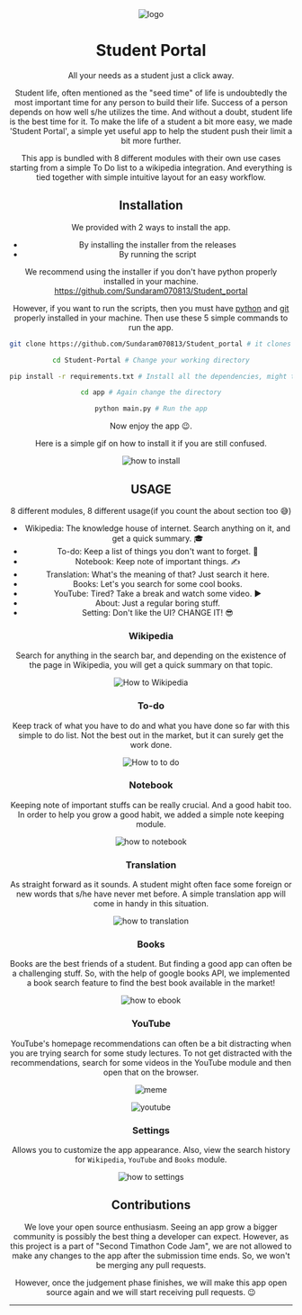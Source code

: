<div align="center"> <img src="http://res.cloudinary.com/muhimen/image/upload/v1604122377/student_portal_logo.png" alt="logo"> 
  


# Student Portal

All your needs as a student just a click away.

Student life, often mentioned as the "seed time" of life is undoubtedly the most important time for any person to build their life. Success of a person depends on how well s/he utilizes the time. And without a doubt, student life is the best time for it. To make the life of a student a bit more easy, we made 'Student Portal', a simple yet useful app to help the student push their limit a bit more further. 

This app is bundled with 8 different modules with their own use cases starting from a simple To Do list to a wikipedia integration. And everything is tied together with simple intuitive layout for an easy workflow. 

## Installation

We provided with 2 ways to install the app. 

- By installing the installer from the releases
- By running the script

We recommend using the installer if you don't have python properly installed in your machine.
https://github.com/Sundaram070813/Student_portal

However, if you want to run the scripts, then you must have [python](https://www.python.org/downloads/) and [git](https://git-scm.com/downloads) properly installed in your machine. Then use these 5 simple commands to run the app.

```bash
git clone https://github.com/Sundaram070813/Student_portal # it clones the repository in your machine

cd Student-Portal # Change your working directory

pip install -r requirements.txt # Install all the dependencies, might take time depending on your internet speed

cd app # Again change the directory

python main.py # Run the app
```

Now enjoy the app 😉. 

Here is a simple gif on how to install it if you are still confused.

![how to install](http://res.cloudinary.com/muhimen/image/upload/v1604124914/sp_how_to_install.gif)

## USAGE

8 different modules, 8 different usage(if you count the about section too 😅)

- Wikipedia: The knowledge house of internet. Search anything on it, and get a quick summary. 🎓
- To-do: Keep a list of things you don't want to forget. 📝
- Notebook: Keep note of important things. ✍
- Translation: What's the meaning of that? Just search it here. 
- Books: Let's you search for some cool books. 
- YouTube: Tired? Take a break and watch some video. ▶
- About: Just a regular boring stuff.
- Setting: Don't like the UI? CHANGE IT! 😎

### Wikipedia
Search for anything in the search bar, and depending on the existence of the page in Wikipedia, you will get a quick summary on that topic.

![How to Wikipedia](http://res.cloudinary.com/muhimen/image/upload/v1604124914/sp_how_to_wiki.gif)

### To-do
Keep track of what you have to do and what you have done so far with this simple to do list. Not the best out in the market, but it can surely get the work done.

![How to to do](http://res.cloudinary.com/muhimen/image/upload/v1604124914/sp_how_to_todo.gif)

### Notebook
Keeping note of important stuffs can be really crucial. And a good habit too. In order to help you grow a good habit, we added a simple note keeping module.

![how to notebook](http://res.cloudinary.com/muhimen/image/upload/v1604124914/sp_how_to_notebook.gif)

### Translation
As straight forward as it sounds. A student might often face some foreign or new words that s/he have never met before. A simple translation app will come in handy in this situation.

![how to translation](http://res.cloudinary.com/muhimen/image/upload/v1604124914/sp_how_to_translate.gif)

### Books
Books are the best friends of a student. But finding a good app can often be a challenging stuff. So, with the help of google books API, we implemented a book search feature to find the best book available in the market!

![how to ebook](http://res.cloudinary.com/muhimen/image/upload/v1604124914/sp_how_to_books.gif)

### YouTube
YouTube's homepage recommendations can often be a bit distracting when you are trying search for some study lectures. To not get distracted with the recommendations, search for some videos in the YouTube module and then open that on the browser. 

![meme](https://en.meming.world/images/en/thumb/4/4a/Modern_Problems_Require_Modern_Solutions.jpg/300px-Modern_Problems_Require_Modern_Solutions.jpg)

![youtube](http://res.cloudinary.com/muhimen/image/upload/v1604124914/sp_how_to_youtube.gif)

### Settings
Allows you to customize the app appearance. Also, view the search history for `Wikipedia`, `YouTube` and `Books` module.

![how to settings](http://res.cloudinary.com/muhimen/image/upload/v1604124914/sp_how_to_settings.gif)

## Contributions
We love your open source enthusiasm. Seeing an app grow a bigger community is possibly the best thing a developer can expect. However, as this project is a part of "Second Timathon Code Jam", we are not allowed to make any changes to the app after the submission time ends. So, we won't be merging any pull requests.

However, once the judgement phase finishes, we will make this app open source again and we will start receiving pull requests. 😉

***


